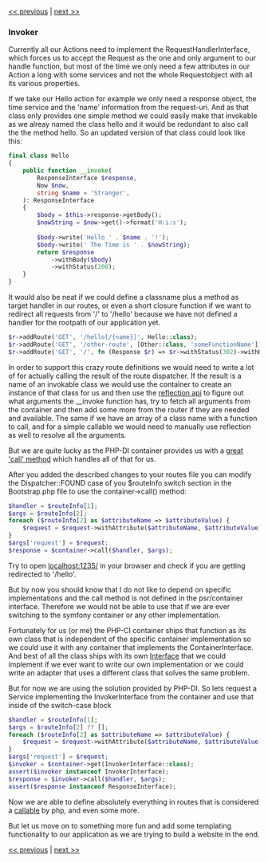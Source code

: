 [<< previous](09-dependency-injector.md) | [next >>](11-templating.md)

### Invoker

Currently all our Actions need to implement the RequestHandlerInterface, which forces us to accept the Request as the
one and only argument to our handle function, but most of the time we only need a few attributes in our Action a long
with some services and not the whole Requestobject with all its various properties.

If we take our Hello action for example we only need a response object, the time service and the 'name' information from
the request-uri. And as that class only provides one simple method we could easily make that invokable as we alreay named
the class hello and it would be redundant to also call the the method hello. So an updated version of that class could
look like this:

```php
final class Hello
{
    public function __invoke(
        ResponseInterface $response,
        Now $now,
        string $name = 'Stranger',
    ): ResponseInterface
    {
        $body = $this->response->getBody();
        $nowString = $now->get()->format('H:i:s');
        
        $body->write('Hello ' . $name . '!');
        $body->write(' The Time is ' . $nowString);
        return $response
            ->withBody($body)
            ->withStatus(200);
    }
}
```

It would also be neat if we could define a classname plus a method as target handler in our routes, or even a short
closure function if we want to redirect all requests from '/' to '/hello' because we have not defined a handler for the 
rootpath of our application yet.

```php
$r->addRoute('GET', '/hello[/{name}]', Hello::class);
$r->addRoute('GET', '/other-route', [Other::class, 'someFunctionName']);
$r->addRoute('GET', '/', fn (Response $r) => $r->withStatus(302)->withHeader('Location', '/hello'));
```

In order to support this crazy route definitions we would need to write a lot of for actually calling the result of the
route dispatcher. If the result is a name of an invokable class we would use the container to create an instance of that
class for us and then use the [reflection api](https://www.php.net/manual/en/book.reflection.php) to figure out what
arguments the __invoke function has, try to fetch all arguments from the container and then add some more from the router
if they are needed and available. The same if we have an array of a class name with a function to call, and for a simple
callable we would need to manually use reflection as well to resolve all the arguments.

But we are quite lucky as the PHP-DI container provides us with a [great 'call' method](https://php-di.org/doc/container.html#call)
which handles all of that for us.

After you added the described changes to your routes file you can modify the Dispatcher::FOUND case of you $routeInfo
switch section in the Bootstrap.php file to use the container->call() method:

```php
$handler = $routeInfo[1];
$args = $routeInfo[2];
foreach ($routeInfo[2] as $attributeName => $attributeValue) {
    $request = $request->withAttribute($attributeName, $attributeValue);
}
$args['request'] = $request;
$response = $container->call($handler, $args);
```

Try to open [localhost:1235/](http://localhost:1235/) in your browser and check if you are getting redirected to '/hello'.

But by now you should know that I do not like to depend on specific implementations and the call method is not defined in
the psr/container interface. Therefore we would not be able to use that if we are ever switching to the symfony container
or any other implementation.

Fortunately for us (or me) the PHP-CI container ships that function as its own class that is independent of the specific
container implementation so we could use it with any container that implements the ContainerInterface. And best of all
the class ships with its own [Interface](https://github.com/PHP-DI/Invoker/blob/master/src/InvokerInterface.php) that
we could implement if we ever want to write our own implementation or we could write an adapter that uses a different
class that solves the same problem.

But for now we are using the solution provided by PHP-DI.
So lets request a Service implementing the InvokerInterface from the container and use that inside of the switch-case block

```php
$handler = $routeInfo[1];
$args = $routeInfo[2] ?? [];
foreach ($routeInfo[2] as $attributeName => $attributeValue) {
    $request = $request->withAttribute($attributeName, $attributeValue);
}
$args['request'] = $request;
$invoker = $container->get(InvokerInterface::class);
assert($invoker instanceof InvokerInterface);
$response = $invoker->call($handler, $args);
assert($response instanceof ResponseInterface);
```

Now we are able to define absolutely everything in routes that is considered a [callable](https://www.php.net/manual/de/language.types.callable.php)
by php, and even some more.

But let us move on to something more fun and add some templating functionality to our application as we are trying to build
a website in the end.

[<< previous](09-dependency-injector.md) | [next >>](11-templating.md)
